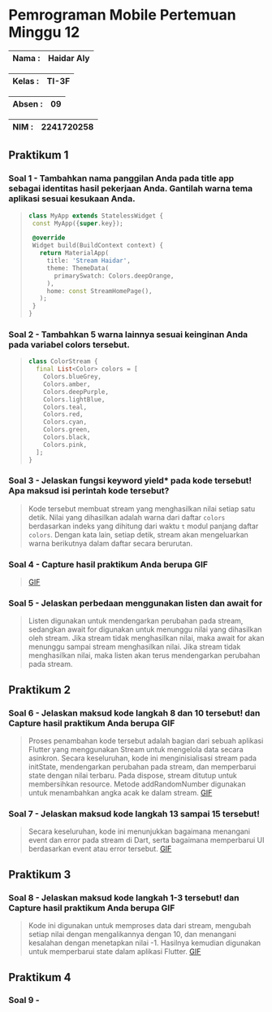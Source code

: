 # **Pemrograman Mobile Pertemuan Minggu 12**

| Nama  :   | Haidar Aly |
| :--------: | :-------: |

| Kelas :  | TI-3F    |
| :--------: | :-------: |

| Absen : |  09  |
| :--------: | :-------: |

| NIM   :  | 2241720258   |
| :--------: | :-------: |

## Praktikum 1

### Soal 1 - Tambahkan nama panggilan Anda pada title app sebagai identitas hasil pekerjaan Anda. Gantilah warna tema aplikasi sesuai kesukaan Anda.

> ```dart
> class MyApp extends StatelessWidget {
>  const MyApp({super.key});
>
>  @override
>  Widget build(BuildContext context) {
>    return MaterialApp(
>      title: 'Stream Haidar',
>      theme: ThemeData(
>        primarySwatch: Colors.deepOrange,
>      ),
>      home: const StreamHomePage(),
>    );
>  }
> }
> ```

### Soal 2 - Tambahkan 5 warna lainnya sesuai keinginan Anda pada variabel colors tersebut.
> ```dart
> class ColorStream {
>   final List<Color> colors = [
>     Colors.blueGrey,
>     Colors.amber,
>     Colors.deepPurple,
>     Colors.lightBlue,
>     Colors.teal,
>     Colors.red,
>     Colors.cyan,
>     Colors.green,
>     Colors.black,
>     Colors.pink,
>   ];
> }
> ```

### Soal 3 - Jelaskan fungsi keyword yield* pada kode tersebut! Apa maksud isi perintah kode tersebut?
> Kode tersebut membuat stream yang menghasilkan nilai setiap satu detik. Nilai yang dihasilkan adalah warna dari daftar `colors` berdasarkan indeks yang dihitung dari waktu `t` modul panjang daftar `colors`. Dengan kata lain, setiap detik, stream akan mengeluarkan warna berikutnya dalam daftar secara berurutan.

### Soal 4 - Capture hasil praktikum Anda berupa GIF
> [GIF](assets/01.gif)

### Soal 5 - Jelaskan perbedaan menggunakan listen dan await for
> Listen digunakan untuk mendengarkan perubahan pada stream, sedangkan await for digunakan untuk menunggu nilai yang dihasilkan oleh stream. Jika stream tidak menghasilkan nilai, maka await for akan menunggu sampai stream menghasilkan nilai. Jika stream tidak menghasilkan nilai, maka listen akan terus mendengarkan perubahan pada stream.

## Praktikum 2

### Soal 6 - Jelaskan maksud kode langkah 8 dan 10 tersebut! dan Capture hasil praktikum Anda berupa GIF
> Proses penambahan kode tersebut adalah bagian dari sebuah aplikasi Flutter yang menggunakan Stream untuk mengelola data secara asinkron. Secara keseluruhan, kode ini menginisialisasi stream pada initState, mendengarkan perubahan pada stream, dan memperbarui state dengan nilai terbaru. Pada dispose, stream ditutup untuk membersihkan resource. Metode addRandomNumber digunakan untuk menambahkan angka acak ke dalam stream.
> [GIF](assets/02.gif)

### Soal 7 - Jelaskan maksud kode langkah 13 sampai 15 tersebut!
> Secara keseluruhan, kode ini menunjukkan bagaimana menangani event dan error pada stream di Dart, serta bagaimana memperbarui UI berdasarkan event atau error tersebut.
> [GIF](assets/03.gif)

## Praktikum 3

### Soal 8 - Jelaskan maksud kode langkah 1-3 tersebut! dan Capture hasil praktikum Anda berupa GIF
> Kode ini digunakan untuk memproses data dari stream, mengubah setiap nilai dengan mengalikannya dengan 10, dan menangani kesalahan dengan menetapkan nilai -1. Hasilnya kemudian digunakan untuk memperbarui state dalam aplikasi Flutter.
> [GIF](assets/04.gif)

## Praktikum 4

### Soal 9 - 